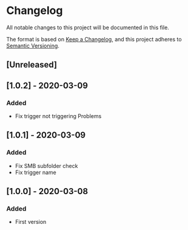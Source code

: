 # Changelog
All notable changes to this project will be documented in this file.

The format is based on [Keep a Changelog](https://keepachangelog.com/en/1.0.0/),
and this project adheres to [Semantic Versioning](https://semver.org/spec/v2.0.0.html).

## [Unreleased]

## [1.0.2] - 2020-03-09
### Added
- Fix trigger not triggering Problems 

## [1.0.1] - 2020-03-09
### Added
- Fix SMB subfolder check
- Fix trigger name

## [1.0.0] - 2020-03-08
### Added
- First version
